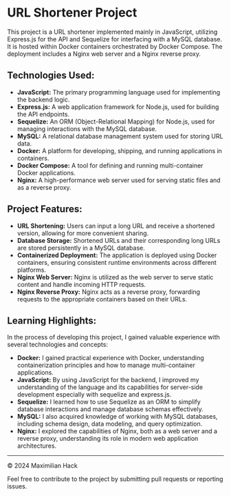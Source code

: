 # URL Shortener Project

This project is a URL shortener implemented mainly in JavaScript, utilizing Express.js for the API and Sequelize for interfacing with a MySQL database. It is hosted within Docker containers orchestrated by Docker Compose. The deployment includes a Nginx web server and a Nginx reverse proxy.

## Technologies Used:

- **JavaScript:** The primary programming language used for implementing the backend logic.
- **Express.js:** A web application framework for Node.js, used for building the API endpoints.
- **Sequelize:** An ORM (Object-Relational Mapping) for Node.js, used for managing interactions with the MySQL database.
- **MySQL:** A relational database management system used for storing URL data.
- **Docker:** A platform for developing, shipping, and running applications in containers.
- **Docker Compose:** A tool for defining and running multi-container Docker applications.
- **Nginx:** A high-performance web server used for serving static files and as a reverse proxy.

## Project Features:

- **URL Shortening:** Users can input a long URL and receive a shortened version, allowing for more convenient sharing.
- **Database Storage:** Shortened URLs and their corresponding long URLs are stored persistently in a MySQL database.
- **Containerized Deployment:** The application is deployed using Docker containers, ensuring consistent runtime environments across different platforms.
- **Nginx Web Server:** Nginx is utilized as the web server to serve static content and handle incoming HTTP requests.
- **Nginx Reverse Proxy:** Nginx acts as a reverse proxy, forwarding requests to the appropriate containers based on their URLs.

## Learning Highlights:
In the process of developing this project, I gained valuable experience with several technologies and concepts:
- **Docker:** I gained practical experience with Docker, understanding containerization principles and how to manage multi-container applications.
- **JavaScript:** By using JavaScript for the backend, I improved my understanding of the language and its capabilities for server-side development especially with sequelize and express.js.
- **Sequelize:** I learned how to use Sequelize as an ORM to simplify database interactions and manage database schemas effectively.
- **MySQL:** I also acquired knowledge of working with MySQL databases, including schema design, data modeling, and query optimization.
- **Nginx:** I explored the capabilities of Nginx, both as a web server and a reverse proxy, understanding its role in modern web application architectures.

---
© 2024 Maximilian Hack

Feel free to contribute to the project by submitting pull requests or reporting issues.